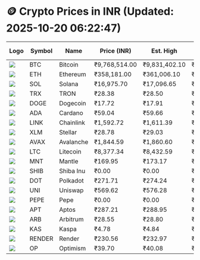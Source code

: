 # 🪙 Crypto Prices in INR (Updated: 2025-10-20 06:22:47)

| Logo | Symbol | Name       | Price (INR) | Est. High | Est. Low | Gross Profit | Fees | Net Profit | ROI % |
|------|--------|------------|-------------|-----------|----------|---------------|------|-------------|--------|
| ![](https://coin-images.coingecko.com/coins/images/1/large/bitcoin.png?1696501400) | BTC    | Bitcoin    | ₹9,768,514.00 | ₹9,831,402.10 | ₹9,705,625.90 | ₹1,295.91 | ₹200.00 | ₹1,095.91 | 1.10% |
| ![](https://coin-images.coingecko.com/coins/images/279/large/ethereum.png?1696501628) | ETH    | Ethereum   | ₹358,181.00 | ₹361,006.10 | ₹355,355.90 | ₹1,590.01 | ₹200.00 | ₹1,390.01 | 1.39% |
| ![](https://coin-images.coingecko.com/coins/images/4128/large/solana.png?1718769756) | SOL    | Solana     | ₹16,975.70 | ₹17,096.65 | ₹16,854.75 | ₹1,435.25 | ₹200.00 | ₹1,235.25 | 1.24% |
| ![](https://coin-images.coingecko.com/coins/images/1094/large/tron-logo.png?1696502193) | TRX    | TRON       | ₹28.38 | ₹28.50 | ₹28.26 | ₹838.60 | ₹200.00 | ₹638.60 | 0.64% |
| ![](https://coin-images.coingecko.com/coins/images/5/large/dogecoin.png?1696501409) | DOGE   | Dogecoin   | ₹17.72 | ₹17.91 | ₹17.53 | ₹2,173.48 | ₹200.00 | ₹1,973.48 | 1.97% |
| ![](https://coin-images.coingecko.com/coins/images/975/large/cardano.png?1696502090) | ADA    | Cardano    | ₹59.04 | ₹59.66 | ₹58.42 | ₹2,110.45 | ₹200.00 | ₹1,910.45 | 1.91% |
| ![](https://coin-images.coingecko.com/coins/images/877/large/Chainlink_Logo_500.png?1760023405) | LINK   | Chainlink  | ₹1,592.72 | ₹1,611.39 | ₹1,574.05 | ₹2,371.71 | ₹200.00 | ₹2,171.71 | 2.17% |
| ![](https://coin-images.coingecko.com/coins/images/100/large/fmpFRHHQ_400x400.jpg?1735231350) | XLM    | Stellar    | ₹28.78 | ₹29.03 | ₹28.53 | ₹1,766.69 | ₹200.00 | ₹1,566.69 | 1.57% |
| ![](https://coin-images.coingecko.com/coins/images/12559/large/Avalanche_Circle_RedWhite_Trans.png?1696512369) | AVAX   | Avalanche  | ₹1,844.59 | ₹1,860.60 | ₹1,828.58 | ₹1,751.36 | ₹200.00 | ₹1,551.36 | 1.55% |
| ![](https://coin-images.coingecko.com/coins/images/2/large/litecoin.png?1696501400) | LTC    | Litecoin   | ₹8,377.34 | ₹8,432.59 | ₹8,322.09 | ₹1,327.67 | ₹200.00 | ₹1,127.67 | 1.13% |
| ![](https://coin-images.coingecko.com/coins/images/30980/large/Mantle-Logo-mark.png?1739213200) | MNT    | Mantle     | ₹169.95 | ₹173.17 | ₹166.73 | ₹3,863.14 | ₹200.00 | ₹3,663.14 | 3.66% |
| ![](https://coin-images.coingecko.com/coins/images/11939/large/shiba.png?1696511800) | SHIB   | Shiba Inu  | ₹0.00 | ₹0.00 | ₹0.00 | ₹1,293.98 | ₹200.00 | ₹1,093.98 | 1.09% |
| ![](https://coin-images.coingecko.com/coins/images/12171/large/polkadot.png?1696512008) | DOT    | Polkadot   | ₹271.71 | ₹274.24 | ₹269.18 | ₹1,879.03 | ₹200.00 | ₹1,679.03 | 1.68% |
| ![](https://coin-images.coingecko.com/coins/images/12504/large/uniswap-logo.png?1720676669) | UNI    | Uniswap    | ₹569.62 | ₹576.28 | ₹562.96 | ₹2,366.07 | ₹200.00 | ₹2,166.07 | 2.17% |
| ![](https://coin-images.coingecko.com/coins/images/29850/large/pepe-token.jpeg?1696528776) | PEPE   | Pepe       | ₹0.00 | ₹0.00 | ₹0.00 | ₹2,289.18 | ₹200.00 | ₹2,089.18 | 2.09% |
| ![](https://coin-images.coingecko.com/coins/images/26455/large/aptos_round.png?1696525528) | APT    | Aptos      | ₹287.21 | ₹288.95 | ₹285.47 | ₹1,217.98 | ₹200.00 | ₹1,017.98 | 1.02% |
| ![](https://coin-images.coingecko.com/coins/images/16547/large/arb.jpg?1721358242) | ARB    | Arbitrum   | ₹28.55 | ₹28.80 | ₹28.30 | ₹1,791.74 | ₹200.00 | ₹1,591.74 | 1.59% |
| ![](https://coin-images.coingecko.com/coins/images/25751/large/kaspa-icon-exchanges.png?1696524837) | KAS    | Kaspa      | ₹4.78 | ₹4.84 | ₹4.72 | ₹2,735.66 | ₹200.00 | ₹2,535.66 | 2.54% |
| ![](https://coin-images.coingecko.com/coins/images/11636/large/rndr.png?1696511529) | RENDER | Render     | ₹230.56 | ₹232.97 | ₹228.15 | ₹2,115.75 | ₹200.00 | ₹1,915.75 | 1.92% |
| ![](https://coin-images.coingecko.com/coins/images/25244/large/Optimism.png?1696524385) | OP     | Optimism   | ₹39.70 | ₹40.08 | ₹39.32 | ₹1,930.29 | ₹200.00 | ₹1,730.29 | 1.73% |
